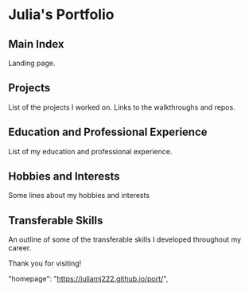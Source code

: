 # Julia's Portfolio

## Main Index

Landing page.

## Projects

List of the projects I worked on. Links to the walkthroughs and repos.

## Education and Professional Experience

List of my education and professional experience.

## Hobbies and Interests

Some lines about my hobbies and interests

## Transferable Skills

An outline of some of the transferable skills I developed throughout my career.

Thank you for visiting!

"homepage": "https://juliamj222.github.io/port/",

